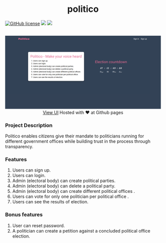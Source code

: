 <h1 align=center>politico</h1>

[![GitHub
license](https://img.shields.io/github/license/ChegeBryan/politico.svg)](https://github.com/ChegeBryan/politico/blob/master/LICENSE)
![](https://img.shields.io/github/languages/count/ChegeBryan/politico.svg?style=flat)
![](https://img.shields.io/github/languages/top/ChegeBryan/politico.svg?colorB=blue&style=flat)
<p align=center>
<br>
<img src="./screenshot.png">
<a href="https://chegebryan.github.io/politico/UI">View UI</a> Hosted with ❤️ at Github pages
</br>

</p>

### Project Description
Politico enables citizens give their mandate to politicians running for
different government offices while building trust in the process through
transparency.

### Features
1. Users can sign up.
2. Users can login.
3. Admin (electoral body) can create political parties.
4. Admin (electoral body) can delete a political party.
5. Admin (electoral body) can create different political offices .
6. Users can vote for only one politician per political office .
7. Users can see the results of election.

### Bonus features
1. User can reset password.
2. A politician can create a petition against a concluded political office election.